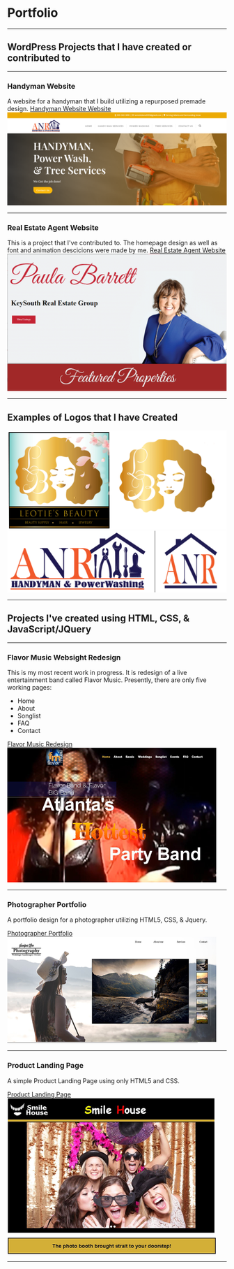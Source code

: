 # Portfolio
---
## WordPress Projects that I have created or contributed to
---
### Handyman Website
A website for a handyman that I build utilizing a repurposed premade design.
[Handyman Website Website](http://anrsolutionsservices.com/)
<br>
![tm](images/anrHomepage.PNG)

---
### Real Estate Agent Website
This is a project that I've contributed to. The homepage design as well as font and animation descicions were made by me. 
[Real Estate Agent Website](https://paulabarrett.net/)
<br>
![tm](images/PaulaB.PNG)

---

## Examples of Logos that I have Created
![tm](images/leotie-logo-side.png)
![tm](images/ANR-Logo-Side.png)

---

## Projects I've created using HTML, CSS, & JavaScript/JQuery

---

### Flavor Music Websight Redesign 
This is my most recent work in progress. It is redesign of a live entertainment
band called Flavor Music. Presently, there are only five working pages:
* Home 
* About 
* Songlist 
* FAQ 
* Contact

[Flavor Music Redesign ](/flavor/index.html)
<br>
![tm](images/flavorT.png)


---
### Photographer Portfolio

A portfolio design for a photographer utilizing HTML5, CSS, & Jquery.

[Photographer Portfolio](/portfolio/index.html)
<br>
![tm](images/portfoliotm.png)

---
### Product Landing Page

A simple Product Landing Page using only HTML5 and CSS.

[Product Landing Page](/ProductLanding/ProductLandingPage.html)
<br>
![tm](images/landingtn.png)

---










<!-- Remove above link if you don't want to attibute -->
